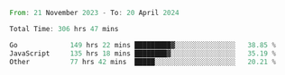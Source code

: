 <!--START_SECTION:waka-->

```rust
From: 21 November 2023 - To: 20 April 2024

Total Time: 306 hrs 47 mins

Go             149 hrs 22 mins █████████▓░░░░░░░░░░░░░░░   38.85 %
JavaScript     135 hrs 18 mins ████████▓░░░░░░░░░░░░░░░░   35.19 %
Other          77 hrs 42 mins  █████░░░░░░░░░░░░░░░░░░░░   20.21 %
```

<!--END_SECTION:waka-->
